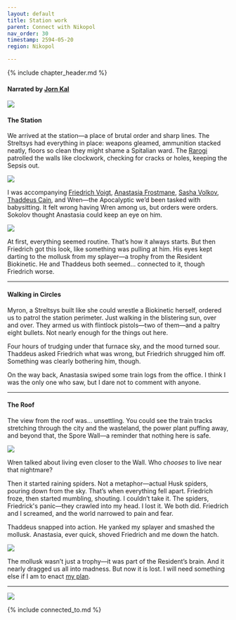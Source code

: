 ```yaml
---
layout: default
title: Station work
parent: Connect with Nikopol
nav_order: 30
timestamp: 2594-05-20
region: Nikopol

---
```


{% include chapter_header.md %}

#### Narrated by [Jorn Kal](../../people/FoundersBlessed/JornKal.md)

![](https://i.imgur.com/nK5OG2J.png)

#### **The Station**

We arrived at the station—a place of brutal order and sharp lines. The Streltsys had everything in place: weapons gleamed, ammunition stacked neatly, floors so clean they might shame a Spitalian ward. The [Rarogi](../../systems/backgrounds/rarogi.md) patrolled the walls like clockwork, checking for cracks or holes, keeping the Sepsis out.

![](https://i.imgur.com/w6NOiqP.png)


I was accompanying [Friedrich Voigt](../../people/ProtectorateClique/FriedrichVoigt.md), [Anastasia Frostmane](../../people/ProtectorateClique/Anastasia.md), [Sasha Volkov](../../people/ProtectorateClique/SashaVolkov.md), [Thaddeus Cain](../../people/ProtectorateClique/ThaddeusCain.md), and Wren—the Apocalyptic we’d been tasked with babysitting. It felt wrong having Wren among us, but orders were orders. Sokolov thought Anastasia could keep an eye on him.

![](https://i.imgur.com/Glh7UKv.png)

At first, everything seemed routine. That’s how it always starts. But then Friedrich got this look, like something was pulling at him. His eyes kept darting to the mollusk from my splayer—a trophy from the Resident Biokinetic. He and Thaddeus both seemed... connected to it, though Friedrich worse.

---

#### **Walking in Circles**

Myron, a Streltsys built like she could wrestle a Biokinetic herself, ordered us to patrol the station perimeter. Just walking in the blistering sun, over and over. They armed us with flintlock pistols—two of them—and a paltry eight bullets. Not nearly enough for the things out here.

Four hours of trudging under that furnace sky, and the mood turned sour. Thaddeus asked Friedrich what was wrong, but Friedrich shrugged him off. Something was clearly bothering him, though.

On the way back, Anastasia swiped some train logs from the office. I think I was the only one who saw, but I dare not to comment with anyone.

---

#### **The Roof**

The view from the roof was... unsettling. You could see the train tracks stretching through the city and the wasteland, the power plant puffing away, and beyond that, the Spore Wall—a reminder that nothing here is safe.

![](https://i.imgur.com/GKDkJRp.jpeg)


Wren talked about living even closer to the Wall. Who _chooses_ to live near that nightmare?

Then it started raining spiders. Not a metaphor—actual Husk spiders, pouring down from the sky. That’s when everything fell apart. Friedrich froze, then started mumbling, shouting.  I couldn’t take it. The spiders, Friedrick's panic—they crawled into my head. I lost it. We both did. Friedrich and I screamed, and the world narrowed to pain and fear.

Thaddeus snapped into action. He yanked my splayer and smashed the mollusk. Anastasia, ever quick, shoved Friedrich and me down the hatch.

![](https://i.imgur.com/GNnkfCM.png)

The mollusk wasn’t just a trophy—it was part of the Resident’s brain. And it nearly dragged us all into madness. But now it is lost. I will need something else if I am to enact [my plan](https://terra-campaigns.github.io/degenesis/people/FoundersBlessed/Prokhor/#just-journal-entries).

---

![](https://i.imgur.com/VpD4jYR.png)


{% include connected_to.md %}
